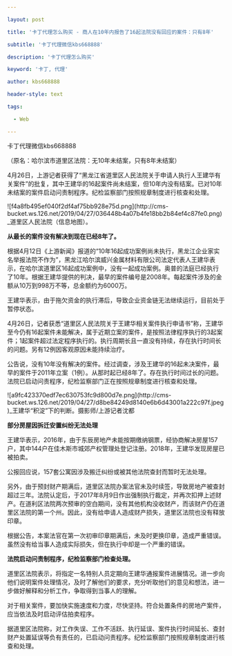 ---
layout: post
title: '卡丁代理怎么购买 - 商人在10年内报告了16起法院没有回应的案件：只有8年'
subtitle: '卡丁代理微信kbs668888'
description: '卡丁代理怎么购买'
keyword: '卡丁, 代理'
author: kbs668888
header-style: text
tags:
  - Web
---
卡丁代理微信kbs668888

（原名：哈尔滨市道里区法院：无10年未结案，只有8年未结案）

4月26日，上游记者获得了“黑龙江省道里区人民法院关于申请人执行人王建华有关案件”的批复，其中王建华的16起案件尚未结案，但10年内没有结案。已对10年未结案的案件启动问责制程序。纪检监察部门按照规章制度进行核查和处理。

![f4a8fb495ef040f2df4af75bb928e75d.png](http://cms-
bucket.ws.126.net/2019/04/27/036448b4a07b4fe18bb2b84ef4c87fe0.png)_道里区人民法院（信息地图）。

 **从最长的案件没有解决到现在已经8年了。**

根据4月12日《上游新闻》报道的“10年16起成功案例尚未执行，黑龙江企业家实名举报法院不作为”，黑龙江哈尔滨威兴金属材料有限公司法定代表人王建华表示，在哈尔滨道里区16起成功案例中，没有一起成功案例。奥普的法庭已经执行了10年。根据王建华提供的判决，最早的案件编号是2008年。每起案件涉及的金额从10万到998万不等，总金额约为6000万。

王建华表示，由于拖欠资金的执行滞后，导致企业资金链无法继续运行，目前处于暂停状态。

4月26日，记者获悉“道里区人民法院关于王建华相关案件执行申请书”称，王建华至今仍有16起案件未能解决，属于近期立案的案件，是按照法律程序执行的3起案件；1起案件超过法定程序执行的。执行周期长且一直没有持续，存在执行时间长的问题。另有12例因客观原因未能持续治疗。

公告说，没有10年没有解决的案件。经过调查，涉及王建华的16起未决案件，最早的案件于2011年立案（1例）。从那时起已经8年了。存在执行时间过长的问题。法院已启动问责程序，纪检监察部门正在按照规章制度进行核查和处理。

![a9fc423370edf7ec630753fc9d800d7e.png](http://cms-
bucket.ws.126.net/2019/04/27/d8be84249d8140e6b6d43001a222c97f.jpeg)_王建华“积淀”下的判断。摄影师/上游记者沈都

 **部分房屋因拆迁安置纠纷无法处理**

王建华表示，2016年，由于东辰房地产未能按期缴纳钢票，经协商解决房屋157户，其中144户在佳木斯市城郊产权管理处登记注册。2018年，王建华发现房屋已被拍卖。

公报回应说，157套公寓因涉及搬迁纠纷或被其他法院查封而暂时无法处理。

另外，由于预封财产期满后，道里区法院办案法官未及时续签，导致房地产被查封超过三年。法院认定后，于2017年8月9日作出强制执行裁定，并再次扣押上述财产。在道利区法院两次预审的空白期间，没有其他机构没收财产，而该财产仍在道里区法院的第一个州。因此，没有给申请人造成财产损失，道里区法院也没有释放印章。

根据公告，本案法官在第一次初审印章期满后，未及时更换印章，造成严重错误。虽然没有给当事人造成实际损失，但在执行中却是一个严重的错误。

 **法院启动问责制程序，纪检监察部门检查处理。**

道里区法院表示，将指定一名特别人员定期向王建华通报案件进展情况。进一步向他们说明案件处理情况，及时了解他们的要求，充分听取他们的意见和想法，进一步做好解释和分析工作，争取得到当事人的理解。

对于相关案件，要加快实施速度和力度，尽快坚持。符合处置条件的房地产案件，应当依法及时启动评估拍卖程序。

据道里区法院称，对工作失误、工作不活跃、执行延误、案件执行时间延长、查封财产处置延误等负有责任的，已启动问责程序。纪检监察部门按照规章制度进行核查和处理。


